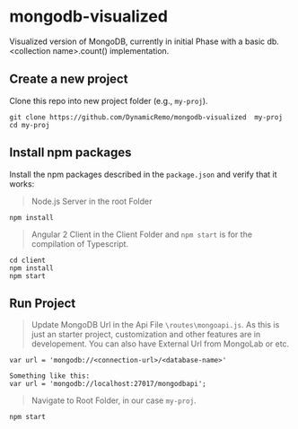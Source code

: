 # mongodb-visualized
Visualized version of MongoDB, currently in initial Phase with a basic db.&lt;collection name>.count() implementation.

## Create a new project 

Clone this repo into new project folder (e.g., `my-proj`).
```shell
git clone https://github.com/DynamicRemo/mongodb-visualized  my-proj
cd my-proj
```

## Install npm packages

Install the npm packages described in the `package.json` and verify that it works:

> Node.js Server in the root Folder

```shell
npm install
```

> Angular 2 Client in the Client Folder and `npm start` is for the compilation of Typescript.

```shell
cd client
npm install
npm start
```

## Run Project
> Update MongoDB Url in the Api File `\routes\mongoapi.js`.
As this is just an starter project, customization and other features are in developement.
You can also have External Url from MongoLab or etc.

```shell
var url = 'mongodb://<connection-url>/<database-name>'

Something like this:
var url = 'mongodb://localhost:27017/mongodbapi';
```


> Navigate to Root Folder, in our case `my-proj`.

```shell
npm start
```
